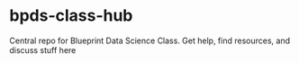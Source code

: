 # bpds-class-hub
Central repo for Blueprint Data Science Class. Get help, find resources, and discuss stuff here
